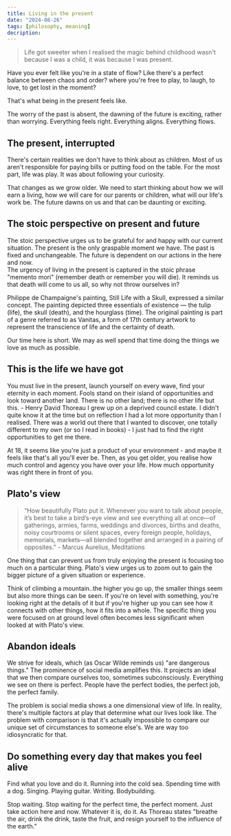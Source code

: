 ```yaml
---
title: Living in the present
date: "2024-08-26"
tags: [philosophy, meaning]
decription:
---
```


> Life got sweeter when I realised the magic behind childhood wasn't because I was a child, it was because I was present.

Have you ever felt like you're in a state of flow? Like there's a perfect balance between chaos and order? where you're free to play, to laugh, to love, to get lost in the moment?

That's what being in the present feels like.

The worry of the past is absent, the dawning of the future is exciting, rather than worrying. Everything feels right. Everything aligns. Everything flows.

## The present, interrupted

There's certain realities we don't have to think about as children. Most of us aren't responsible for paying bills or putting food on the table. For the most part, life was play. It was about following your curiosity.

That changes as we grow older. We need to start thinking about how we will earn a living, how we will care for our parents or children, what will our life's work be.
The future dawns on us and that can be daunting or exciting.

## The stoic perspective on present and future

The stoic perspective urges us to be grateful for and happy with our current situation. The present is the only graspable moment we have. The past is fixed and unchangeable. The future is dependent on our actions in the here and now.  
The urgency of living in the present is captured in the stoic phrase "memento mori" (remember death or remember you will die). It reminds us that death will come to us all, so why not throw ourselves in?

Philippe de Champaigne's painting, Still Life with a Skull, expressed a similar concept. The painting depicted three essentials of existence — the tulip (life), the skull (death), and the hourglass (time). The original painting is part of a genre referred to as Vanitas, a form of 17th century artwork to represent the transcience of life and the certainty of death.

Our time here is short. We may as well spend that time doing the things we love as much as possible.

## This is the life we have got

You must live in the present, launch yourself on every wave, find your eternity in each moment. Fools stand on their island of opportunities and look toward another land. There is no other land; there is no other life but this. - Henry David Thoreau
I grew up on a deprived council estate. I didn't quite know it at the time but on reflection I had a lot more opportunity than I realised. There was a world out there that I wanted to discover, one totally different to my own (or so I read in books) - I just had to find the right opportunities to get me there.

At 18, it seems like you're just a product of your environment - and maybe it feels like that's all you'll ever be. Then, as you get older, you realise how much control and agency you have over your life. How much opportunity was right there in front of you.

## Plato's view

> “How beautifully Plato put it. Whenever you want to talk about people, it’s best to take a bird’s-eye view and see everything all at once—of gatherings, armies, farms, weddings and divorces, births and deaths, noisy courtrooms or silent spaces, every foreign people, holidays, memorials, markets—all blended together and arranged in a pairing of opposites.” - Marcus Aurelius, Meditations

One thing that can prevent us from truly enjoying the present is focusing too much on a particular thing. Plato's view urges us to zoom out to gain the bigger picture of a given situation or experience.

Think of climbing a mountain..the higher you go up, the smaller things seem but also more things can be seen. If you're on level with something, you're looking right at the details of it but if you're higher up you can see how it connects with other things, how it fits into a whole. The specific thing you were focused on at ground level often becomes less significant when looked at with Plato's view.

## Abandon ideals

We strive for ideals, which (as Oscar Wilde reminds us) "are dangerous things." The prominence of social media amplifies this. It projects an ideal that we then compare ourselves too, sometimes subconsciously. Everything we see on there is perfect. People have the perfect bodies, the perfect job, the perfect family.

The problem is social media shows a one dimensional view of life. In reality, there's multiple factors at play that determine what our lives look like. The problem with comparison is that it's actually impossible to compare our unique set of circumstances to someone else's. We are way too idiosyncratic for that.

## Do something every day that makes you feel alive

Find what you love and do it. Running into the cold sea. Spending time with a dog. Singing. Playing guitar. Writing. Bodybuilding.

Stop waiting. Stop waiting for the perfect time, the perfect moment. Just take action here and now. Whatever it is, do it. As Thoreau states "breathe the air, drink the drink, taste the fruit, and resign yourself to the influence of the earth.”
